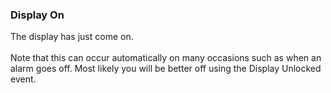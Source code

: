 ### Display On

The display has just come on.\
\
Note that this can occur automatically on many occasions such as when an
alarm goes off. Most likely you will be better off using the Display
Unlocked event.
